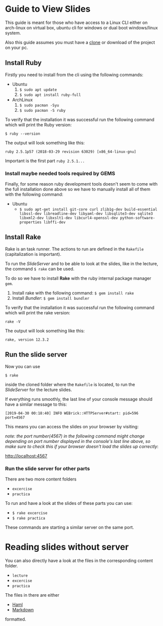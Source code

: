 # Guide to View Slides

This guide is meant for those who have access to a Linux CLI either on
arch-linux on virtual box, ubuntu cli for windows or dual boot windows/linux
system.

Also this guide assumes you must have a
[clone](https://help.github.com/en/articles/cloning-a-repository) or download
of the project on your pc.

## Install Ruby

Firstly you need to install from the cli using the following commands:

- Ubuntu
  1. `$ sudo apt update`
  2. `$ sudo apt install ruby-full`
- ArchLinux
  1. `$ sudo pacman -Syu`
  2. `$ sudo pacman -S ruby`

To verify that the installation it was successful run the following command
which will print the Ruby version:

`$ ruby --version`

The output will look something like this:

`ruby 2.5.1p57 (2018-03-29 revision 63029) [x86_64-linux-gnu]`

Important is the first part `ruby 2.5.1...`

### Install maybe needed tools required by __GEMS__

Finally, for some reason ruby development tools doesn't seem to come with the
full installation done above so we have to manually install all of them with
the following command:

- Ubuntu
  - `$ sudo apt-get install git-core curl zlib1g-dev build-essential libssl-dev
    libreadline-dev libyaml-dev libsqlite3-dev sqlite3 libxml2-dev libxslt1-dev
    libcurl4-openssl-dev python-software-properties libffi-dev`

## Install Rake

Rake is an task runner.
The actions to run are defined in the `Rakefile` (capitalization is important).

To run the _SlideServer_ and to be able to look at the slides, like in the
lecture, the command `$ rake` can be used.

To do so we have to install __Rake__ with the ruby internal package manager
`gem`.

1. Install rake with the following command: `$ gem install rake`
2. Install _Bundler_: `$ gem install bundler`

To verify that the installation it was successful run the following command
which will print the rake version:

`rake -V`

The output will look something like this:

`rake, version 12.3.2`

## Run the slide server

Now you can use

`$ rake`

inside the cloned folder where the `Rakefile` is located, to run the _SlideServer_
for the lecture slides.

If everything runs smoothly, the last line of your console message should have
a similar message to this:

`[2019-04-30 00:18:40] INFO WEBrick::HTTPServer#start: pid=596 port=4567`

This means you can access the slides on your browser by visiting:

_note: the port number(4567) in the following command might change depending on
port number displayed in the console's last line above, so make sure to check
this if your browser doesn't load the slides up correctly_:

[http://localhost:4567](http://localhost:4567)

### Run the slide server for other parts

There are two more content folders

- `excercise`
- `practica`

To run and have a look at the slides of these parts you can use:

- `$ rake excercise`
- `$ rake practica`

These commands are starting a similar server on the same port.

# Reading slides without server

You can also directly have a look at the files in the corresponding content
folder.

- `lecture`
- `excercise`
- `practica`

The files in there are either

- [Haml](http://haml.info)
- [Markdown](https://daringfireball.net/projects/markdown/basics)

formatted.

